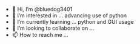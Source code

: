 - 👋 Hi, I’m @bluedog3401
- 👀 I’m interested in ... advancing use of python
- 🌱 I’m currently learning ... python and GUI usage
- 💞️ I’m looking to collaborate on ...
- 📫 How to reach me ...

<!---
bluedog3401/bluedog3401 is a ✨ special ✨ repository because its `README.md` (this file) appears on your GitHub profile.
You can click the Preview link to take a look at your changes.
--->

